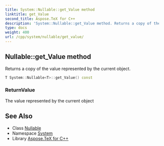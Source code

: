 ```yaml
---
title: System::Nullable::get_Value method
linktitle: get_Value
second_title: Aspose.TeX for C++
description: 'System::Nullable::get_Value method. Returns a copy of the value represented by the current object in C++.'
type: docs
weight: 400
url: /cpp/system/nullable/get_value/
---
```

## Nullable::get_Value method


Returns a copy of the value represented by the current object.

```cpp
T System::Nullable<T>::get_Value() const
```


### ReturnValue

The value represented by the current object

## See Also

* Class [Nullable](../)
* Namespace [System](../../)
* Library [Aspose.TeX for C++](../../../)
